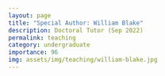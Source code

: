 ```yaml
---
layout: page
title: "Special Author: William Blake"
description: Doctoral Tutor (Sep 2022)
permalink: teaching
category: undergraduate
importance: 96
img: assets/img/teaching/william-blake.jpg
---
```

